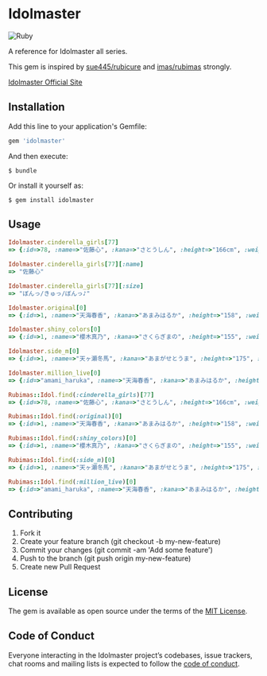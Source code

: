 # Idolmaster

![Ruby](https://github.com/hikko624/idolmaster/workflows/Ruby/badge.svg)

A reference for Idolmaster all series.

This gem is inspired by [sue445/rubicure](https://github.com/sue445/rubicure) and [imas/rubimas](https://github.com/imas/rubimas/) strongly.

[Idolmaster Official Site](https://idolmaster.jp/about/)

## Installation

Add this line to your application's Gemfile:

```ruby
gem 'idolmaster'
```

And then execute:

    $ bundle

Or install it yourself as:

    $ gem install idolmaster

## Usage

```ruby
Idolmaster.cinderella_girls[77]
=> {:id=>78, :name=>"佐藤心", :kana=>"さとうしん", :height=>"166cm", :weight=>"ﾀﾞｲｴｯﾄちゅう", :size=>"ぼんっ/きゅっ/ぼんっ♪", :birth=>"7月22日", :age=>"26歳", :blood=>"AB型", :type=>"passion", :from=>"長野", :cv=>"花守ゆみり"}

Idolmaster.cinderella_girls[77][:name]
=> "佐藤心"

Idolmaster.cinderella_girls[77][:size]
=> "ぼんっ/きゅっ/ぼんっ♪"

Idolmaster.original[0]
=> {:id=>1, :name=>"天海春香", :kana=>"あまみはるか", :height=>"158", :weight=>"45", :bust=>"83", :waist=>"56", :hip=>"80", :birth=>"4月3日", :age=>"16", :blood=>"O", :from=>"神奈川県", :cv=>"中村繪里子"}

Idolmaster.shiny_colors[0]
=> {:id=>1, :name=>"櫻木真乃", :kana=>"さくらぎまの", :height=>"155", :weight=>"48", :bust=>"86", :waist=>"58", :hip=>"88", :birth=>"4月25日", :age=>"16", :blood=>"A", :from=>"東京", :unit=>"イルミネーションスターズ", :cv=>"関根瞳"}

Idolmaster.side_m[0]
=> {:id=>1, :name=>"天ヶ瀬冬馬", :kana=>"あまがせとうま", :height=>"175", :wight=>"57", :bust=>"81", :waist=>"65", :hip=>"80", :birth=>"3月3日", :age=>"17", :type=>"フィジカル", :shoes_size=>"25.5", :blood=>"B", :from=>"神奈川", :unit=>"Jupiter", :cv=>"寺島拓篤"}

Idolmaster.million_live[0]
=> {:id=>"amami_haruka", :name=>"天海春香", :kana=>"あまみはるか", :height=>"158", :weight=>"46", :bust=>"83", :waist=>"56", :hip=>"82", :birth=>"4月3日", :age=>"17", :blood=>"O", :from=>"神奈川県", :type=>"Princess", :favorite=>["カラオケ", "長電話"], :cv=>"中村繪里子"}
```

```ruby
Rubimas::Idol.find(:cinderella_girls)[77]
=> {:id=>78, :name=>"佐藤心", :kana=>"さとうしん", :height=>"166cm", :weight=>"ﾀﾞｲｴｯﾄちゅう", :size=>"ぼんっ/きゅっ/ぼんっ♪", :birth=>"7月22日", :age=>"26歳", :blood=>"AB型", :type=>"passion", :from=>"長野", :cv=>"花守ゆみり"}

Rubimas::Idol.find(:original)[0]
=> {:id=>1, :name=>"天海春香", :kana=>"あまみはるか", :height=>"158", :weight=>"45", :bust=>"83", :waist=>"56", :hip=>"80", :birth=>"4月3日", :age=>"16", :blood=>"O", :from=>"神奈川県", :cv=>"中村繪里子"}

Rubimas::Idol.find(:shiny_colors)[0]
=> {:id=>1, :name=>"櫻木真乃", :kana=>"さくらぎまの", :height=>"155", :weight=>"48", :bust=>"86", :waist=>"58", :hip=>"88", :birth=>"4月25日", :age=>"16", :blood=>"A", :from=>"東京", :unit=>"イルミネーションスターズ", :cv=>"関根瞳"}

Rubimas::Idol.find(:side_m)[0]
=> {:id=>1, :name=>"天ヶ瀬冬馬", :kana=>"あまがせとうま", :height=>"175", :wight=>"57", :bust=>"81", :waist=>"65", :hip=>"80", :birth=>"3月3日", :age=>"17", :type=>"フィジカル", :shoes_size=>"25.5", :blood=>"B", :from=>"神奈川", :unit=>"Jupiter", :cv=>"寺島拓篤"}

Rubimas::Idol.find(:million_live)[0]
=> {:id=>"amami_haruka", :name=>"天海春香", :kana=>"あまみはるか", :height=>"158", :weight=>"46", :bust=>"83", :waist=>"56", :hip=>"82", :birth=>"4月3日", :age=>"17", :blood=>"O", :from=>"神奈川県", :type=>"Princess", :favorite=>["カラオケ", "長電話"], :cv=>"中村繪里子"}
```

## Contributing

1. Fork it
2. Create your feature branch (git checkout -b my-new-feature)
3. Commit your changes (git commit -am 'Add some feature')
4. Push to the branch (git push origin my-new-feature)
5. Create new Pull Request

## License

The gem is available as open source under the terms of the [MIT License](http://opensource.org/licenses/MIT).

## Code of Conduct

Everyone interacting in the Idolmaster project’s codebases, issue trackers, chat rooms and mailing lists is expected to follow the [code of conduct](https://github.com/hikko624/idolmaster/blob/master/CODE_OF_CONDUCT.md).

